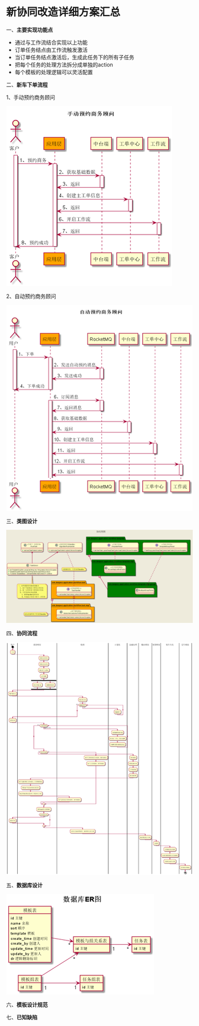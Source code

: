 # 新协同改造详细方案汇总

一、**主要实现功能点**

- 通过与工作流结合实现以上功能
- 订单任务结点由工作流触发激活
- 当订单任务结点激活后，生成此任务下的所有子任务
- 把每个任务的处理方法拆分成单独的action
- 每个模板的处理逻辑可以灵活配置

二、**新车下单流程**

1、手动预约商务顾问

![avatar](./out/plantuml/1.手动预约商务顾问/手动预约商务顾问.png)

2、自动预约商务顾问

![avatar](./out/plantuml/2.自动预约商务顾问/自动预约商务顾问.png)

三、**类图设计**

![avatar](./out/plantuml/4.协同类图/协同类图.png)

四、**协同流程**

![avatar](./out/plantuml/3.新车协同流程/3.新车协同流程.png)

五、**数据库设计**

![avatar](./out/plantuml/5、协同数据库设计/数据库ER图.png)

六、**模板设计规范**

七、**已知缺陷**
